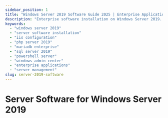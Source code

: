 ```yaml
---
sidebar_position: 1
title: "Windows Server 2019 Software Guide 2025 | Enterprise Applications"
description: "Enterprise software installation on Windows Server 2019. IIS, PHP, MariaDB, SQL Server, and PowerShell configurations for production environments."
keywords:
  - "windows server 2019"
  - "server software installation"
  - "iis configuration"
  - "php server 2019"
  - "mariadb enterprise"
  - "sql server 2019"
  - "powershell server"
  - "windows admin center"
  - "enterprise applications"
  - "server management"
slug: server-2019-software
---
```


# Server Software for Windows Server 2019


